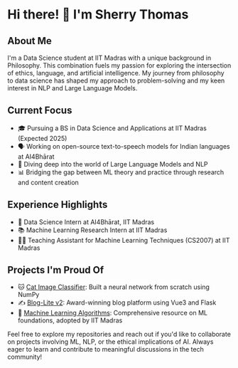 # Hi there! 👋 I'm Sherry Thomas

## About Me

I'm a Data Science student at IIT Madras with a unique background in Philosophy. This combination fuels my passion for exploring the intersection of ethics, language, and artificial intelligence. My journey from philosophy to data science has shaped my approach to problem-solving and my keen interest in NLP and Large Language Models.

## Current Focus

- 🎓 Pursuing a BS in Data Science and Applications at IIT Madras (Expected 2025)
- 🗣️ Working on open-source text-to-speech models for Indian languages at AI4Bhārat
- 🧠 Diving deep into the world of Large Language Models and NLP
- 📊 Bridging the gap between ML theory and practice through research and content creation

## Experience Highlights

- 🔬 Data Science Intern at AI4Bhārat, IIT Madras
- 📚 Machine Learning Research Intern at IIT Madras
- 👨‍🏫 Teaching Assistant for Machine Learning Techniques (CS2007) at IIT Madras

## Projects I'm Proud Of

- 🐱 [Cat Image Classifier](https://github.com/SherryS997/Cat-Image-Classification-Neural-Network-using-NumPy-and-SciPy): Built a neural network from scratch using NumPy
- ✍️ [Blog-Lite v2](https://github.com/SherryS997/Blog-Lite-v2): Award-winning blog platform using Vue3 and Flask
- 📘 [Machine Learning Algorithms](https://github.com/SherryS997/Machine-Learning-Algorithms): Comprehensive resource on ML foundations, adopted by IIT Madras

Feel free to explore my repositories and reach out if you'd like to collaborate on projects involving ML, NLP, or the ethical implications of AI. Always eager to learn and contribute to meaningful discussions in the tech community!
